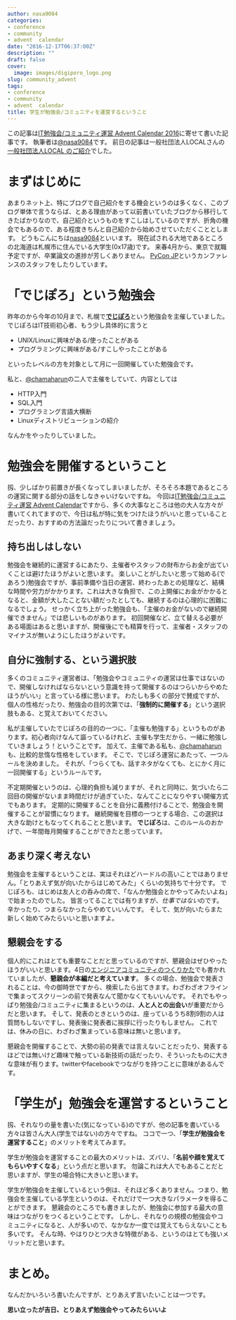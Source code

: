 ```yaml
---
author: nasa9084
categories:
- conference
- community
- advent  calendar
date: "2016-12-17T06:37:00Z"
description: ""
draft: false
cover:
  image: images/digiporo_logo.png
slug: community_advent
tags:
- conference
- community
- advent  calendar
title: 学生が勉強会/コミュニティを運営するということ
---
```



この記事は[IT勉強会/コミュニティ運営 Advent Calendar 2016](http://qiita.com/advent-calendar/2016/event-management)に寄せて書いた記事です。
執筆者は[@nasa9084](https://twitter.com/nasa9084)です。
前日の記事は一般社団法人LOCALさんの[一般社団法人LOCAL のご紹介](http://qiita.com/local_hokkaido/items/e15c8e80034e7f1c45ac)でした。

# まずはじめに
あまりネット上、特にブログで自己紹介をする機会というのは多くなく、このブログ単体で言うならば、とある理由があって以前書いていたブログから移行してきたばかりなので、自己紹介というものをすこしはしているのですが、折角の機会でもあるので、ある程度きちんと自己紹介から始めさせていただくこととします。
どうもこんにちは[nasa9084](https://twitter.com/nasa9084)といいます。
現在試される大地であるところの北海道は札幌市に住んでいる大学生(0x17歳)です。
来春4月から、東京で就職予定ですが、卒業論文の進捗が芳しくありません。
[PyCon JP](https://builderscon.io][builderscon]]や、[[https://www.pycon.jp)というカンファレンスのスタッフをしたりしています。

# 「でじぽろ」という勉強会
昨年のから今年の10月まで、札幌で[**でじぽろ**](https://digiporo.charakoba.com)という勉強会を主催していました。
でじぽろはIT技術初心者、もう少し具体的に言うと

* UNIX/Linuxに興味がある/使ったことがある
* プログラミングに興味がある/すこしやったことがある

といったレベルの方を対象として月に一回開催していた勉強会です。


私と、[@chamaharun](https://twitter.com/chamaharun)の二人で主催をしていて、内容としては

* HTTP入門
* SQL入門
* プログラミング言語大横断
* Linuxディストリビューションの紹介

なんかをやったりしていました。

# 勉強会を開催するということ
扨、少しばかり前置きが長くなってしまいましたが、そろそろ本題であるところの運営に関する部分の話をしなきゃいけないですね。
今回は[IT勉強会/コミュニティ運営 Advent Calendar](http://qiita.com/advent-calendar/2016/event-management)ですから、多くの大事なところは他の大人な方々が書いてくれてますので、今日は私が特に気をつけたほうがいいと思っていることだったり、おすすめの方法論だったりについて書きましょう。

## 持ち出しはしない
勉強会を継続的に運営するにあたり、主催者やスタッフの財布からお金が出ていくことは避けたほうがよいと思います。
楽しいことがしたいと思って始める(であろう)勉強会ですが、事前準備や当日の運営、終わったあとの処理など、結構な時間や労力がかかります。これは大きな負担で、この上開催にお金がかかるとなると、金額が大したことない額だったとしても、継続するのは心理的に困難になるでしょう。
せっかく立ち上がった勉強会も、「主催のお金がないので継続開催できません」では悲しいものがあります。
初回開催など、立て替える必要がある場面はあると思いますが、開催後にでも精算を行って、主催者・スタッフのマイナスが無いようにしたほうがよいです。

## 自分に強制する、という選択肢
多くのコミュニティ運営者は、「勉強会やコミュニティの運営は仕事ではないので、開催しなければならないという意識を持って開催するのはつらいからやめたほうがいい」と言っている様に思います。
わたしも多くの部分で賛成ですが、個人の性格だったり、勉強会の目的次第では、「**強制的に開催する**」という選択肢もある、と覚えておいてください。

私が主催していたでじぽろの目的の一つに、「主催も勉強する」というものがあります。初心者向けなんて謳っているけれど、主催も学生だから、一緒に勉強していきましょう！ということです。
加えて、主催である私も、[@chamaharun](https://twitter.com/chamaharun)も、比較的怠惰な性格をしています。
そこで、でじぽろ運営にあたって、一つルールを決めました。
それが、「つらくても、話すネタがなくても、とにかく月に一回開催する」というルールです。

不定期開催というのは、心理的負担も減りますが、それと同時に、気づいたら二回目の開催がないまま時間だけが過ぎていた、なんてことになりやすい開催方式でもあります。
定期的に開催することを自分に義務付けることで、勉強会を開催することが習慣になります。
継続開催を目標の一つとする場合、この選択は大きな助けともなってくれることと思います。
**でじぽろ**は、このルールのおかげで、一年間毎月開催することができたと思っています。

## あまり深く考えない
勉強会を主催するということは、実はそれほどハードルの高いことではありません。「とりあえず気が向いたからはじめてみた」くらいの気持ちで十分です。
でじぽろも、はじめは友人との呑みの席で、「なんか勉強会とかやってみたいよね」で始まったのでした。
皆言ってることでは有りますが、*仕事ではない*のです。辛かったり、つまらなかったらやめていいんです。
そして、気が向いたらまた新しく始めてみたらいいと思いますよ。

## 懇親会をする
個人的にこれはとても重要なことだと思っているのですが、懇親会はぜひやったほうがいいと思います。4日の[エンジニアコミュニティのつくりかた](http://blog.hotolab.net/entry/gotandajs_1st_anniv)でも書かれていましたが、**懇親会が本編だと考えています**。
多くの場合、勉強会で発表されることは、今の御時世ですから、検索したら出てきます。わざわざオフラインで集まってスクリーンの前で発表なんて聞かなくてもいいんです。
それでもやっぱり勉強会/コミュニティに集まるというのは、**人と人との出会い**が重要だからだと思います。
そして、発表のときというのは、座っているうち8割9割の人は質問もしないですし、発表後に発表者に挨拶に行ったりもしません。
これでは、休みの日に、わざわざ集まっている意味は無いと思います。

懇親会を開催することで、大勢の前の発表では言えないことだったり、発表するほどでは無いけど趣味で触っている新技術の話だったり、そういったものに大きな意味が有ります。twitterやfacebookでつながりを持つことに意味があるんです。

# 「学生が」勉強会を運営するということ
扨、それなりの量を書いた(気になっている)のですが、他の記事を書いている方々は皆さん大人(学生ではない)の方々ですね。
ココで一つ、「**学生が勉強会を運営すること**」のメリットを考えてみます。

学生が勉強会を運営することの最大のメリットは、ズバリ、「**名前や顔を覚えてもらいやすくなる**」という点だと思います。
勿論これは大人でもあることだと思いますが、学生の場合特に大きいと思います。

学生が勉強会を主催しているという例は、それほど多くありません。つまり、勉強会を主催している学生というのは、それだけで一つ大きなパラメータを得ることができます。
懇親会のところでも書きましたが、勉強会に参加する最大の意味はつながりをつくるということです。
しかし、それなりの規模の勉強会やコミュニティになると、人が多いので、なかなか一度では覚えてもらえないことも多いです。
そんな時、やはりひとつ大きな特徴がある、というのはとても強いメリットだと思います。

# まとめ。
なんだかいろいろ書いたんですが、とりあえず言いたいことは一つです。

**思い立ったが吉日、とりあえず勉強会やってみたらいいよ**


